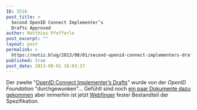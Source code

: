 ```yaml
---
ID: 5516
post_title: >
  Second OpenID Connect Implementer’s
  Drafts Approved
author: Matthias Pfefferle
post_excerpt: ""
layout: post
permalink: >
  https://notiz.blog/2013/08/01/second-openid-connect-implementers-drafts-approved/
published: true
post_date: 2013-08-01 16:03:37
---
```

<!-- wp:paragraph -->
<p>Der zweite "<a href="http://openid.net/2013/07/30/second-openid-connect-implementers-drafts-approved/">OpenID Connect Implementer’s Drafts</a>" wurde von der <em>OpenID Foundation</em> "durchgewunken"... Gefühlt sind noch <a href="https://notiz.blog/2012/01/18/openid-connect-complex/">ein paar Dokumente dazu gekommen</a> aber immerhin ist jetzt <a href="http://webfinger.net">Webfinger</a> fester Bestandteil der Spezifikation.</p>
<!-- /wp:paragraph -->